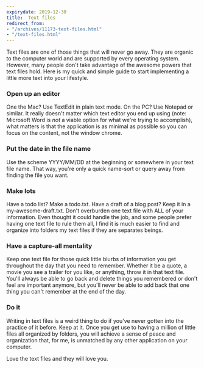 ```yaml
---
expirydate: 2019-12-30
title:  Text files
redirect_from:
- "/archives/11173-text-files.html"
- "/text-files.html"
---
```



Text files are one of those things that will never go away. They are organic to the computer world and are supported by every operating system. However, many people don't take advantage of the awesome powers that text files hold. Here is my quick and simple guide to start implementing a little more text into your lifestyle.

### Open up an editor

One the Mac? Use TextEdit in plain text mode. On the PC? Use Notepad or similar. It really doesn't matter which text editor you end up using (note: Microsoft Word is *not* a viable option for what we're trying to accomplish), what matters is that the application is as minimal as possible so you can focus on the content, not the window chrome.

### Put the date in the file name

Use the scheme YYYY/MM/DD at the beginning or somewhere in your text file name. That way, you're only a quick name-sort or query away from finding the file you want.

### Make lots

Have a todo list? Make a todo.txt. Have a draft of a blog post? Keep it in a my-awesome-draft.txt. Don't overburden one text file with ALL of your information. Even thought it could handle the job, and some people prefer having one text file to rule them all, I find it is much easier to find and organize into folders my text files if they are separates beings.

### Have a capture-all mentality

Keep one text file for those quick little blurbs of information you get throughout the day that you need to remember. Whether it be a quote, a movie you see a trailer for you like, or anything, throw it in that text file. You'll always be able to go back and delete things you remembered or don't feel are important anymore, but you'll never be able to add back that one thing you can't remember at the end of the day.

### Do it

Writing in text files is a weird thing to do if you've never gotten into the practice of it before. Keep at it. Once you get use to having a million of little files all organized by folders, you will achieve a sense of peace and organization that, for me, is unmatched by any other application on your computer.

Love the text files and they will love you.
